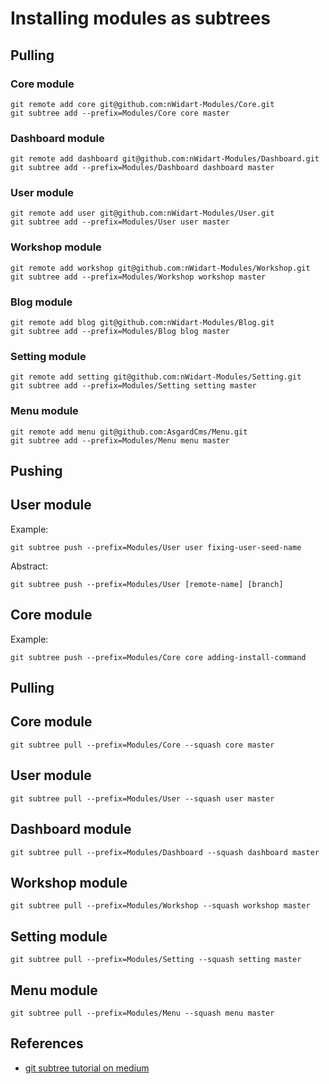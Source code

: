 # Installing modules as subtrees

## Pulling


### Core module


```
git remote add core git@github.com:nWidart-Modules/Core.git
git subtree add --prefix=Modules/Core core master
```

### Dashboard module


```
git remote add dashboard git@github.com:nWidart-Modules/Dashboard.git
git subtree add --prefix=Modules/Dashboard dashboard master
```

### User module


```
git remote add user git@github.com:nWidart-Modules/User.git
git subtree add --prefix=Modules/User user master
```

### Workshop module


```
git remote add workshop git@github.com:nWidart-Modules/Workshop.git
git subtree add --prefix=Modules/Workshop workshop master
```


### Blog module


```
git remote add blog git@github.com:nWidart-Modules/Blog.git
git subtree add --prefix=Modules/Blog blog master
```

### Setting module


```
git remote add setting git@github.com:nWidart-Modules/Setting.git
git subtree add --prefix=Modules/Setting setting master
```

### Menu module


```
git remote add menu git@github.com:AsgardCms/Menu.git
git subtree add --prefix=Modules/Menu menu master
```


## Pushing


## User module

Example:

```
git subtree push --prefix=Modules/User user fixing-user-seed-name
```

Abstract:

```
git subtree push --prefix=Modules/User [remote-name] [branch]
```

## Core module

Example:

```
git subtree push --prefix=Modules/Core core adding-install-command
```



## Pulling


## Core module

```
git subtree pull --prefix=Modules/Core --squash core master
```

## User module

```
git subtree pull --prefix=Modules/User --squash user master
```

## Dashboard module

```
git subtree pull --prefix=Modules/Dashboard --squash dashboard master
```

## Workshop module

```
git subtree pull --prefix=Modules/Workshop --squash workshop master
```

## Setting module

```
git subtree pull --prefix=Modules/Setting --squash setting master
```
## Menu module

```
git subtree pull --prefix=Modules/Menu --squash menu master
```

## References

* [git subtree tutorial on medium](https://medium.com/@v/git-subtrees-a-tutorial-6ff568381844)